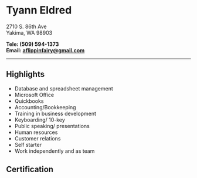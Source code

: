 Tyann Eldred
================
2710 S. 86th Ave          
Yakima, WA 98903          
    
**Tele: (509) 594-1373**  
**Email: aflippinfairy@gmail.com**
* * * * *
Highlights
--------------
  + Database and spreadsheet management  
  + Microsoft Office
  + Quickbooks
  + Accounting/Bookkeeping
  + Training in business development
  + Keyboarding/ 10-key
  + Public speaking/ presentations
  + Human resources
  + Customer relations
  + Self starter
  + Work independently and as team

Certification
---------------

